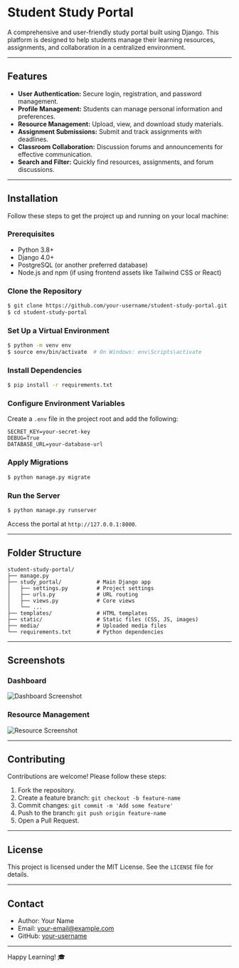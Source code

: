 # Student Study Portal

A comprehensive and user-friendly study portal built using Django. This platform is designed to help students manage their learning resources, assignments, and collaboration in a centralized environment.

---

## Features

- **User Authentication:** Secure login, registration, and password management.
- **Profile Management:** Students can manage personal information and preferences.
- **Resource Management:** Upload, view, and download study materials.
- **Assignment Submissions:** Submit and track assignments with deadlines.
- **Classroom Collaboration:** Discussion forums and announcements for effective communication.
- **Search and Filter:** Quickly find resources, assignments, and forum discussions.

---

## Installation

Follow these steps to get the project up and running on your local machine:

### Prerequisites

- Python 3.8+
- Django 4.0+
- PostgreSQL (or another preferred database)
- Node.js and npm (if using frontend assets like Tailwind CSS or React)

### Clone the Repository
```bash
$ git clone https://github.com/your-username/student-study-portal.git
$ cd student-study-portal
```

### Set Up a Virtual Environment
```bash
$ python -m venv env
$ source env/bin/activate  # On Windows: env\Scripts\activate
```

### Install Dependencies
```bash
$ pip install -r requirements.txt
```

### Configure Environment Variables
Create a `.env` file in the project root and add the following:
```
SECRET_KEY=your-secret-key
DEBUG=True
DATABASE_URL=your-database-url
```

### Apply Migrations
```bash
$ python manage.py migrate
```

### Run the Server
```bash
$ python manage.py runserver
```

Access the portal at `http://127.0.0.1:8000`.

---

## Folder Structure

```
student-study-portal/
├── manage.py
├── study_portal/           # Main Django app
│   ├── settings.py         # Project settings
│   ├── urls.py             # URL routing
│   ├── views.py            # Core views
│   └── ...
├── templates/              # HTML templates
├── static/                 # Static files (CSS, JS, images)
├── media/                  # Uploaded media files
└── requirements.txt        # Python dependencies
```

---

## Screenshots

### Dashboard
![Dashboard Screenshot](screenshots/dashboard.png)

### Resource Management
![Resource Screenshot](screenshots/resources.png)

---

## Contributing

Contributions are welcome! Please follow these steps:

1. Fork the repository.
2. Create a feature branch: `git checkout -b feature-name`
3. Commit changes: `git commit -m 'Add some feature'`
4. Push to the branch: `git push origin feature-name`
5. Open a Pull Request.

---

## License

This project is licensed under the MIT License. See the `LICENSE` file for details.

---

## Contact

- Author: Your Name
- Email: your-email@example.com
- GitHub: [your-username](https://github.com/your-username)

---

Happy Learning! 🎓
